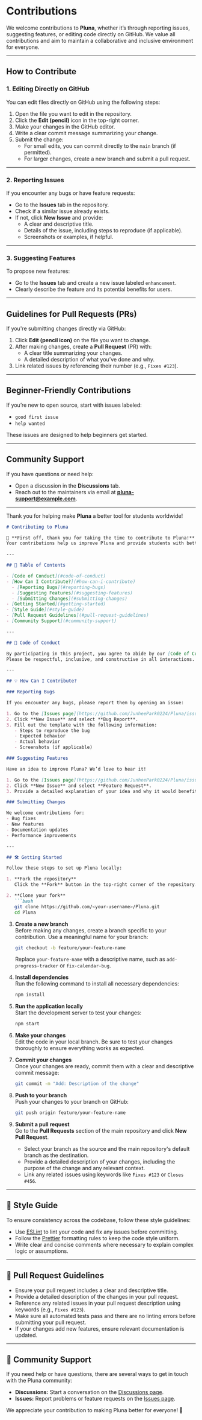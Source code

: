 # Contributions

We welcome contributions to **Pluna**, whether it’s through reporting issues, suggesting features, or editing code directly on GitHub. We value all contributions and aim to maintain a collaborative and inclusive environment for everyone.

---

## How to Contribute

### 1. Editing Directly on GitHub
You can edit files directly on GitHub using the following steps:
1. Open the file you want to edit in the repository.
2. Click the **Edit (pencil)** icon in the top-right corner.
3. Make your changes in the GitHub editor.
4. Write a clear commit message summarizing your change.
5. Submit the change:
   - For small edits, you can commit directly to the `main` branch (if permitted).
   - For larger changes, create a new branch and submit a pull request.

---

### 2. Reporting Issues
If you encounter any bugs or have feature requests:
- Go to the **Issues** tab in the repository.
- Check if a similar issue already exists.
- If not, click **New Issue** and provide:
  - A clear and descriptive title.
  - Details of the issue, including steps to reproduce (if applicable).
  - Screenshots or examples, if helpful.

---

### 3. Suggesting Features
To propose new features:
- Go to the **Issues** tab and create a new issue labeled `enhancement`.
- Clearly describe the feature and its potential benefits for users.

---

## Guidelines for Pull Requests (PRs)

If you're submitting changes directly via GitHub:
1. Click **Edit (pencil icon)** on the file you want to change.
2. After making changes, create a **Pull Request** (PR) with:
   - A clear title summarizing your changes.
   - A detailed description of what you’ve done and why.
3. Link related issues by referencing their number (e.g., `Fixes #123`).

---

## Beginner-Friendly Contributions

If you’re new to open source, start with issues labeled:
- `good first issue`
- `help wanted`

These issues are designed to help beginners get started.

---

## Community Support

If you have questions or need help:
- Open a discussion in the **Discussions** tab.
- Reach out to the maintainers via email at **pluna-support@example.com**.

---

Thank you for helping make **Pluna** a better tool for students worldwide!




```markdown
# Contributing to Pluna

🎉 **First off, thank you for taking the time to contribute to Pluna!** 🎉  
Your contributions help us improve Pluna and provide students with better tools to optimize their learning routines.

---

## 📜 Table of Contents

- [Code of Conduct](#code-of-conduct)
- [How Can I Contribute?](#how-can-i-contribute)
  - [Reporting Bugs](#reporting-bugs)
  - [Suggesting Features](#suggesting-features)
  - [Submitting Changes](#submitting-changes)
- [Getting Started](#getting-started)
- [Style Guide](#style-guide)
- [Pull Request Guidelines](#pull-request-guidelines)
- [Community Support](#community-support)

---

## 📏 Code of Conduct

By participating in this project, you agree to abide by our [Code of Conduct](CODE_OF_CONDUCT.md).  
Please be respectful, inclusive, and constructive in all interactions.

---

## 💡 How Can I Contribute?

### Reporting Bugs

If you encounter any bugs, please report them by opening an issue:

1. Go to the [Issues page](https://github.com/JunheePark0224/Pluna/issues).
2. Click **New Issue** and select **Bug Report**.
3. Fill out the template with the following information:
   - Steps to reproduce the bug
   - Expected behavior
   - Actual behavior
   - Screenshots (if applicable)

### Suggesting Features

Have an idea to improve Pluna? We’d love to hear it!  

1. Go to the [Issues page](https://github.com/JunheePark0224/Pluna/issues).
2. Click **New Issue** and select **Feature Request**.
3. Provide a detailed explanation of your idea and why it would benefit users.

### Submitting Changes

We welcome contributions for:
- Bug fixes
- New features
- Documentation updates
- Performance improvements

---

## 🛠 Getting Started

Follow these steps to set up Pluna locally:

1. **Fork the repository**  
   Click the **Fork** button in the top-right corner of the repository.

2. **Clone your fork**  
   ```bash
   git clone https://github.com/<your-username>/Pluna.git
   cd Pluna
   ```

3. **Create a new branch**  
   Before making any changes, create a branch specific to your contribution. Use a meaningful name for your branch:  
   ```bash
   git checkout -b feature/your-feature-name
   ```
   Replace `your-feature-name` with a descriptive name, such as `add-progress-tracker` or `fix-calendar-bug`.

4. **Install dependencies**  
   Run the following command to install all necessary dependencies:  
   ```bash
   npm install
   ```

5. **Run the application locally**  
   Start the development server to test your changes:  
   ```bash
   npm start
   ```

6. **Make your changes**  
   Edit the code in your local branch. Be sure to test your changes thoroughly to ensure everything works as expected.

7. **Commit your changes**  
   Once your changes are ready, commit them with a clear and descriptive commit message:  
   ```bash
   git commit -m "Add: Description of the change"
   ```

8. **Push to your branch**  
   Push your changes to your branch on GitHub:  
   ```bash
   git push origin feature/your-feature-name
   ```

9. **Submit a pull request**  
   Go to the **Pull Requests** section of the main repository and click **New Pull Request**.  
   - Select your branch as the source and the main repository's default branch as the destination.
   - Provide a detailed description of your changes, including the purpose of the change and any relevant context.
   - Link any related issues using keywords like `Fixes #123` or `Closes #456`.

---

## 🎨 Style Guide

To ensure consistency across the codebase, follow these style guidelines:

- Use [ESLint](https://eslint.org/) to lint your code and fix any issues before committing.
- Follow the [Prettier](https://prettier.io/) formatting rules to keep the code style uniform.
- Write clear and concise comments where necessary to explain complex logic or assumptions.

---

## 🔄 Pull Request Guidelines

- Ensure your pull request includes a clear and descriptive title.
- Provide a detailed description of the changes in your pull request.
- Reference any related issues in your pull request description using keywords (e.g., `Fixes #123`).
- Make sure all automated tests pass and there are no linting errors before submitting your pull request.
- If your changes add new features, ensure relevant documentation is updated.

---

## 🤝 Community Support

If you need help or have questions, there are several ways to get in touch with the Pluna community:

- **Discussions:** Start a conversation on the [Discussions page](https://github.com/JunheePark0224/Pluna/discussions).
- **Issues:** Report problems or feature requests on the [Issues page](https://github.com/JunheePark0224/Pluna/issues).

We appreciate your contribution to making Pluna better for everyone! 🚀
```














